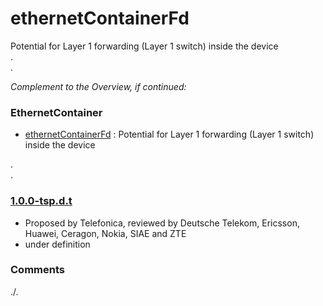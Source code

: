 # ethernetContainerFd
 Potential for Layer 1 forwarding (Layer 1 switch) inside the device  
.  
.  

_Complement to the Overview, if continued:_
### EthernetContainer
- [ethernetContainerFd](../../../ethernetContainerFd) : Potential for Layer 1 forwarding (Layer 1 switch) inside the device  

.  
.  

### [1.0.0-tsp.d.t](../../tree/tsp)
- Proposed by Telefonica, reviewed by Deutsche Telekom, Ericsson, Huawei, Ceragon, Nokia, SIAE and ZTE
- under definition

### Comments
./.
